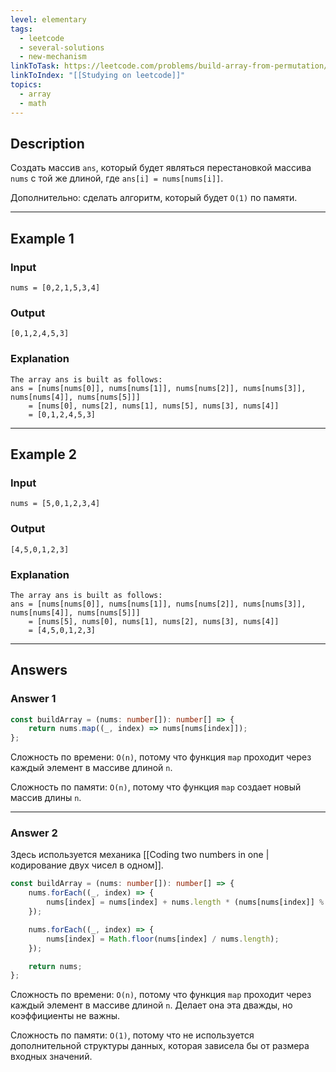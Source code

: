 ```yaml
---
level: elementary
tags:
  - leetcode
  - several-solutions
  - new-mechanism
linkToTask: https://leetcode.com/problems/build-array-from-permutation/
linkToIndex: "[[Studying on leetcode]]"
topics:
  - array
  - math
---
```

## Description

Создать массив `ans`, который будет являться перестановкой массива `nums` с той же длиной, где `ans[i] = nums[nums[i]]`. 

Дополнительно: сделать алгоритм, который будет `O(1)` по памяти.

---
## Example 1

### Input

```
nums = [0,2,1,5,3,4]
```
### Output

```
[0,1,2,4,5,3]
```
### Explanation

```
The array ans is built as follows: 
ans = [nums[nums[0]], nums[nums[1]], nums[nums[2]], nums[nums[3]], nums[nums[4]], nums[nums[5]]]
    = [nums[0], nums[2], nums[1], nums[5], nums[3], nums[4]]
    = [0,1,2,4,5,3]
```

---
## Example 2

### Input

```
nums = [5,0,1,2,3,4]
```
### Output

```
[4,5,0,1,2,3]
```
### Explanation

```
The array ans is built as follows:
ans = [nums[nums[0]], nums[nums[1]], nums[nums[2]], nums[nums[3]], nums[nums[4]], nums[nums[5]]]
    = [nums[5], nums[0], nums[1], nums[2], nums[3], nums[4]]
    = [4,5,0,1,2,3]
```

---
## Answers

### Answer 1

```typescript
const buildArray = (nums: number[]): number[] => {
    return nums.map((_, index) => nums[nums[index]]);
};
```

Сложность по времени: `O(n)`, потому что функция `map` проходит через каждый элемент в массиве длиной `n`.

Сложность по памяти: `O(n)`, потому что функция `map` создает новый массив длины `n`.

---
### Answer 2

Здесь используется механика [[Coding two numbers in one | кодирование двух чисел в одном]].

```typescript
const buildArray = (nums: number[]): number[] => {
    nums.forEach((_, index) => {
        nums[index] = nums[index] + nums.length * (nums[nums[index]] % nums.length);
    });

    nums.forEach((_, index) => {
        nums[index] = Math.floor(nums[index] / nums.length);
    });

    return nums;
};
```

Сложность по времени: `O(n)`, потому что функция `map` проходит через каждый элемент в массиве длиной `n`. Делает она эта дважды, но коэффициенты не важны.

Сложность по памяти: `O(1)`, потому что не используется дополнительной структуры данных, которая зависела бы от размера входных значений.